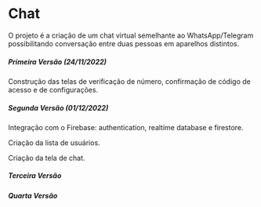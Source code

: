 # Chat

O projeto é a criação de um chat virtual semelhante ao WhatsApp/Telegram possibilitando conversação entre duas pessoas em aparelhos distintos.

##### Primeira Versão (24/11/2022) #####

Construção das telas de verificação de número, confirmação de código de acesso e de configurações.

##### Segunda Versão (01/12/2022) #####

Integração com o Firebase: authentication, realtime database e firestore.

Criação da lista de usuários.

Criação da tela de chat.

##### Terceira Versão #####

##### Quarta Versão #####
